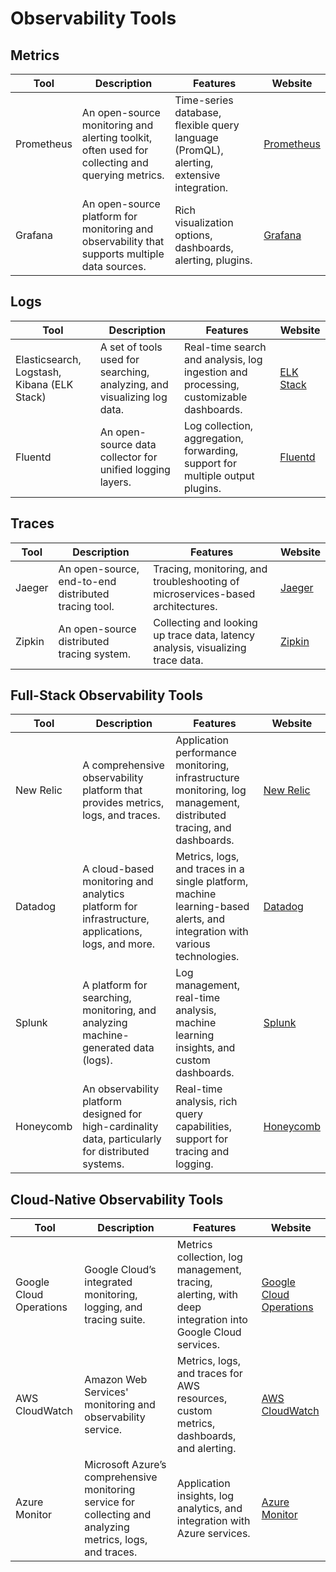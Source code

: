 # Observability Tools

## Metrics

| Tool        | Description                                                                                      | Features                                                                                       | Website                      |
|-------------|--------------------------------------------------------------------------------------------------|------------------------------------------------------------------------------------------------|------------------------------|
| Prometheus  | An open-source monitoring and alerting toolkit, often used for collecting and querying metrics.   | Time-series database, flexible query language (PromQL), alerting, extensive integration.       | [Prometheus](https://prometheus.io/) |
| Grafana     | An open-source platform for monitoring and observability that supports multiple data sources.     | Rich visualization options, dashboards, alerting, plugins.                                     | [Grafana](https://grafana.com/) |

## Logs

| Tool                  | Description                                                                  | Features                                                                                          | Website                        |
|-----------------------|------------------------------------------------------------------------------|---------------------------------------------------------------------------------------------------|--------------------------------|
| Elasticsearch, Logstash, Kibana (ELK Stack) | A set of tools used for searching, analyzing, and visualizing log data.     | Real-time search and analysis, log ingestion and processing, customizable dashboards.            | [ELK Stack](https://www.elastic.co/what-is/elk-stack) |
| Fluentd               | An open-source data collector for unified logging layers.                     | Log collection, aggregation, forwarding, support for multiple output plugins.                     | [Fluentd](https://www.fluentd.org/)                   |

## Traces

| Tool   | Description                                                                   | Features                                                                                         | Website                     |
|--------|-------------------------------------------------------------------------------|--------------------------------------------------------------------------------------------------|-----------------------------|
| Jaeger | An open-source, end-to-end distributed tracing tool.                          | Tracing, monitoring, and troubleshooting of microservices-based architectures.                   | [Jaeger](https://www.jaegertracing.io/) |
| Zipkin | An open-source distributed tracing system.                                    | Collecting and looking up trace data, latency analysis, visualizing trace data.                  | [Zipkin](https://zipkin.io/)           |

## Full-Stack Observability Tools

| Tool       | Description                                                                                           | Features                                                                                         | Website                       |
|------------|-------------------------------------------------------------------------------------------------------|--------------------------------------------------------------------------------------------------|-------------------------------|
| New Relic  | A comprehensive observability platform that provides metrics, logs, and traces.                       | Application performance monitoring, infrastructure monitoring, log management, distributed tracing, and dashboards. | [New Relic](https://newrelic.com/)  |
| Datadog    | A cloud-based monitoring and analytics platform for infrastructure, applications, logs, and more.     | Metrics, logs, and traces in a single platform, machine learning-based alerts, and integration with various technologies. | [Datadog](https://www.datadoghq.com/) |
| Splunk     | A platform for searching, monitoring, and analyzing machine-generated data (logs).                    | Log management, real-time analysis, machine learning insights, and custom dashboards.            | [Splunk](https://www.splunk.com/)   |
| Honeycomb  | An observability platform designed for high-cardinality data, particularly for distributed systems.    | Real-time analysis, rich query capabilities, support for tracing and logging.                    | [Honeycomb](https://www.honeycomb.io/) |

## Cloud-Native Observability Tools

| Tool                           | Description                                                                          | Features                                                                                         | Website                                    |
|--------------------------------|--------------------------------------------------------------------------------------|--------------------------------------------------------------------------------------------------|--------------------------------------------|
| Google Cloud Operations        | Google Cloud’s integrated monitoring, logging, and tracing suite.                    | Metrics collection, log management, tracing, alerting, with deep integration into Google Cloud services. | [Google Cloud Operations](https://cloud.google.com/products/operations) |
| AWS CloudWatch                 | Amazon Web Services' monitoring and observability service.                           | Metrics, logs, and traces for AWS resources, custom metrics, dashboards, and alerting.            | [AWS CloudWatch](https://aws.amazon.com/cloudwatch/)    |
| Azure Monitor                  | Microsoft Azure’s comprehensive monitoring service for collecting and analyzing metrics, logs, and traces. | Application insights, log analytics, and integration with Azure services.                        | [Azure Monitor](https://azure.microsoft.com/en-us/services/monitor/) |
